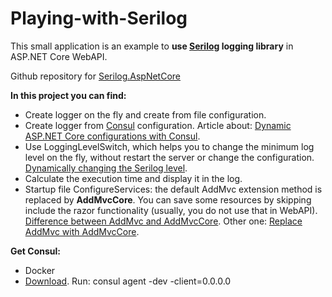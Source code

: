 # Playing-with-Serilog

This small application is an example to **use [Serilog](https://github.com/serilog/serilog "Serilog") logging library** in ASP.NET Core WebAPI.

Github repository for [Serilog.AspNetCore](https://github.com/serilog/serilog-aspnetcore "Serilog.AspNetCore")

**In this project you can find:**
- Create logger on the fly and create from file configuration.
- Create logger from [Consul](https://www.consul.io "Consul") configuration. Article about: [Dynamic ASP.NET Core configurations with Consul](https://www.c-sharpcorner.com/article/dynamic-asp-net-core-configurations-with-consul-kv "Dynamic ASP.NET Core configurations with Consul").
- Use LoggingLevelSwitch, which helps you to change the minimum log level on the fly, without restart the server or change the configuration. [Dynamically changing the Serilog level](https://nblumhardt.com/2014/10/dynamically-changing-the-serilog-level "Dynamically changing the Serilog level").
- Calculate the execution time and display it in the log.
- Startup file ConfigureServices: the default AddMvc extension method is replaced by **AddMvcCore**. You can save some resources by skipping include the razor functionality (usually, you do not use that in WebAPI). [Difference between AddMvc and AddMvcCore](https://offering.solutions/blog/articles/2017/02/07/difference-between-addmvc-addmvcore "Difference between AddMvc and AddMvcCore"). Other one: [Replace AddMvc with AddMvcCore](https://blog.codingmilitia.com/2019/01/26/aspnet-012-from-zero-to-overkill-move-to-a-web-api "Replace AddMvc with AddMvcCore").

**Get Consul:**
- Docker
- [Download](https://www.consul.io/downloads.html "Download"). Run: consul agent -dev -client=0.0.0.0
